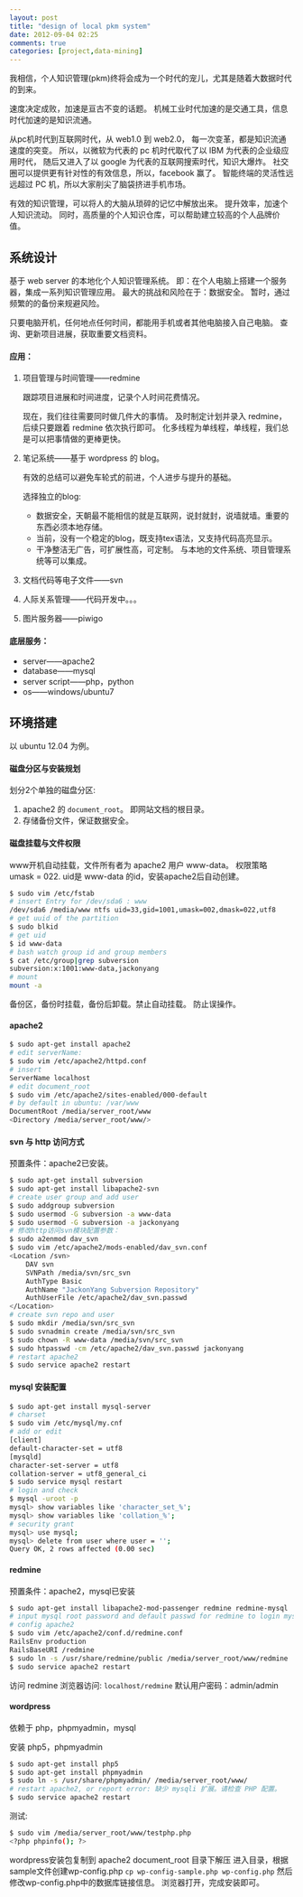 ```yaml
---
layout: post
title: "design of local pkm system"
date: 2012-09-04 02:25
comments: true
categories: [project,data-mining]
---
```


我相信，个人知识管理(pkm)终将会成为一个时代的宠儿，尤其是随着大数据时代的到来。

速度决定成败，加速是亘古不变的话题。
机械工业时代加速的是交通工具，信息时代加速的是知识流通。

<!--more-->

从pc机时代到互联网时代，从 web1.0 到 web2.0，
每一次变革，都是知识流通速度的突变。
所以，以微软为代表的 pc 机时代取代了以 IBM 为代表的企业级应用时代，
随后又进入了以 google 为代表的互联网搜索时代，知识大爆炸。
社交圈可以提供更有针对性的有效信息，所以，facebook 赢了。
智能终端的灵活性远远超过 PC 机，所以大家削尖了脑袋挤进手机市场。

有效的知识管理，可以将人的大脑从琐碎的记忆中解放出来。
提升效率，加速个人知识流动。
同时，高质量的个人知识仓库，可以帮助建立较高的个人品牌价值。

系统设计
--------

基于 web server 的本地化个人知识管理系统。
即：在个人电脑上搭建一个服务器，集成一系列知识管理应用。
最大的挑战和风险在于：数据安全。
暂时，通过频繁的的备份来规避风险。

只要电脑开机，任何地点任何时间，都能用手机或者其他电脑接入自己电脑。
查询、更新项目进展，获取重要文档资料。

#### 应用：

1. 项目管理与时间管理——redmine

	跟踪项目进展和时间进度，记录个人时间花费情况。
	
	现在，我们往往需要同时做几件大的事情。
	及时制定计划并录入 redmine，后续只要跟着 redmine 依次执行即可。
	化多线程为单线程，单线程，我们总是可以把事情做的更棒更快。

2. 笔记系统——基于 wordpress 的 blog。

	有效的总结可以避免车轮式的前进，个人进步与提升的基础。
	
	选择独立的blog:

	- 数据安全，天朝最不能相信的就是互联网，说封就封，说墙就墙。重要的东西必须本地存储。
	- 当前，没有一个稳定的blog，既支持tex语法，又支持代码高亮显示。
	- 干净整洁无广告，可扩展性高，可定制。
		与本地的文件系统、项目管理系统等可以集成。

3. 文档代码等电子文件——svn
4. 人际关系管理——代码开发中。。。
5. 图片服务器——piwigo

#### 底层服务：

- server——apache2
- database——mysql
- server script——php，python
- os——windows/ubuntu7

环境搭建
--------

以 ubuntu 12.04 为例。

#### 磁盘分区与安装规划

划分2个单独的磁盘分区:

1. apache2 的 `document_root`。 即网站文档的根目录。
2. 存储备份文件，保证数据安全。

#### 磁盘挂载与文件权限

www开机自动挂载，文件所有者为 apache2 用户 www-data。
权限策略 umask = 022.
uid是 www-data 的id，安装apache2后自动创建。

``` bash auto mount www
$ sudo vim /etc/fstab
# insert Entry for /dev/sda6 : www
/dev/sda6 /media/www ntfs uid=33,gid=1001,umask=002,dmask=022,utf8
# get uuid of the partition
$ sudo blkid
# get uid
$ id www-data
# bash watch group id and group members 
$ cat /etc/group|grep subversion
subversion:x:1001:www-data,jackonyang
# mount
mount -a
```

备份区，备份时挂载，备份后卸载。禁止自动挂载。
防止误操作。

#### apache2

``` bash install apache2 and config
$ sudo apt-get install apache2
# edit serverName:
$ sudo vim /etc/apache2/httpd.conf
# insert
ServerName localhost
# edit document_root
$ sudo vim /etc/apache2/sites-enabled/000-default
# by default in ubuntu: /var/www
DocumentRoot /media/server_root/www
<Directory /media/server_root/www/>
```

#### svn 与 http 访问方式

预置条件：apache2已安装。

``` bash install svn and access by http
$ sudo apt-get install subversion
$ sudo apt-get install libapache2-svn
# create user group and add user
$ sudo addgroup subversion
$ sudo usermod -G subversion -a www-data
$ sudo usermod -G subversion -a jackonyang
# 修改http访问svn模块配置参数：
$ sudo a2enmod dav_svn
$ sudo vim /etc/apache2/mods-enabled/dav_svn.conf
<Location /svn>
	DAV svn
	SVNPath /media/svn/src_svn
	AuthType Basic
	AuthName "JackonYang Subversion Repository"
	AuthUserFile /etc/apache2/dav_svn.passwd
</Location>
# create svn repo and user 
$ sudo mkdir /media/svn/src_svn
$ sudo svnadmin create /media/svn/src_svn
$ sudo chown -R www-data /media/svn/src_svn
$ sudo htpasswd -cm /etc/apache2/dav_svn.passwd jackonyang
# restart apache2
$ sudo service apache2 restart
```

#### mysql 安装配置

``` bash install mysql and config
$ sudo apt-get install mysql-server
# charset
$ sudo vim /etc/mysql/my.cnf
# add or edit
[client]
default-character-set = utf8
[mysqld]
character-set-server = utf8
collation-server = utf8_general_ci
$ sudo service mysql restart
# login and check
$ mysql -uroot -p
mysql> show variables like 'character_set_%';
mysql> show variables like 'collation_%';
# security grant 
mysql> use mysql;
mysql> delete from user where user = '';
Query OK, 2 rows affected (0.00 sec)
```

#### redmine
预置条件：apache2，mysql已安装
``` bash install redmine and config
$ sudo apt-get install libapache2-mod-passenger redmine redmine-mysql
# input mysql root password and default passwd for redmine to login mysql
# config apache2
$ sudo vim /etc/apache2/conf.d/redmine.conf
RailsEnv production
RailsBaseURI /redmine
$ sudo ln -s /usr/share/redmine/public /media/server_root/www/redmine
$ sudo service apache2 restart
```

访问 redmine
浏览器访问: `localhost/redmine`
默认用户密码：admin/admin

#### wordpress

依赖于 php，phpmyadmin，mysql

安装 php5，phpmyadmin

``` bash install php5 and phpmyadmin
$ sudo apt-get install php5
$ sudo apt-get install phpmyadmin
$ sudo ln -s /usr/share/phpmyadmin/ /media/server_root/www/
# restart apache2, or report error: 缺少 mysqli 扩展。请检查 PHP 配置。
$ sudo service apache2 restart
```

测试:

``` bash testphp
$ sudo vim /media/server_root/www/testphp.php
<?php phpinfo(); ?>
```

wordpress安装包复制到 apache2 document_root 目录下解压
进入目录，根据sample文件创建wp-config.php
`cp wp-config-sample.php wp-config.php` 然后修改wp-config.php中的数据库链接信息。
浏览器打开，完成安装即可。
